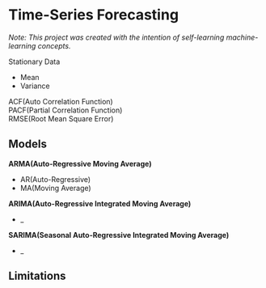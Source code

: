 # Time-Series Forecasting

_Note: This project was created with the intention of self-learning machine-learning concepts._

Stationary Data
- Mean  
- Variance

ACF(Auto Correlation Function)  
PACF(Partial Correlation Function)  
RMSE(Root Mean Square Error)  

## Models
**ARMA(Auto-Regressive Moving Average)**
- AR(Auto-Regressive)
- MA(Moving Average)

**ARIMA(Auto-Regressive Integrated Moving Average)**  
-  _

**SARIMA(Seasonal Auto-Regressive Integrated Moving Average)**  
-  _

## Limitations
